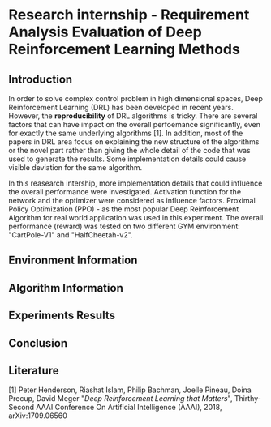 # Research internship - Requirement Analysis Evaluation of Deep Reinforcement Learning Methods

## Introduction

In order to solve complex control problem in high dimensional spaces, Deep Reinforcement Learning (DRL) has been developed in recent years. However, the **reproducibility** of DRL algorithms is tricky. There are several factors that can have impact on the overall perfoemance significantly, even for exactly the same underlying algorithms [1]. In addition, most of the papers in DRL area focus on explaining the new structure of the algorithms or the novel part rather than giving the whole detail of the code that was used to generate the results. Some implementation details could cause visible deviation for the same algorithm.

In this reasearch intership, more implementation details that could influence the overall performance were investigated. Activation function for the network and the optimizer were considered as influence factors. Proximal Policy Optimization (PPO) - as the most popular Deep Reinforcement Algorithm for real world application was used in this experiment. The overall performance (reward) was tested on two different GYM environment: "CartPole-V1" and "HalfCheetah-v2".

## Environment Information

## Algorithm Information

## Experiments Results

## Conclusion

## Literature

[1] Peter Henderson, Riashat Islam, Philip Bachman, Joelle Pineau, Doina Precup, David Meger "*Deep Reinforcement Learning that Matters*", Thirthy-Second AAAI Conference On Artificial Intelligence (AAAI), 2018, arXiv:1709.06560

